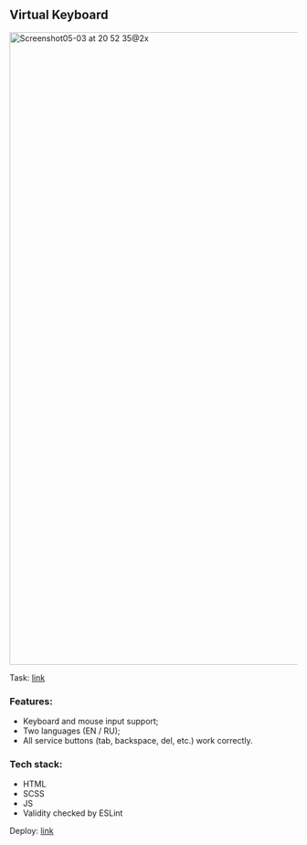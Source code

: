## Virtual Keyboard

<img width="1108" alt="Screenshot05-03 at 20 52 35@2x" src="https://user-images.githubusercontent.com/81368535/236002697-7cb451b1-c2d1-4d50-be06-72ee6bd7d341.png">

Task: [link](https://github.com/rolling-scopes-school/tasks/blob/master/tasks/virtual-keyboard/virtual-keyboard-en.md)

### Features: 
- Keyboard and mouse input support;
- Two languages (EN / RU);
- All service buttons (tab, backspace, del, etc.) work correctly. 

### Tech stack: 
- HTML
- SCSS
- JS
- Validity checked by ESLint


Deploy: [link](https://freightdh.github.io/virtual-keyboard/virtual-keyboard/)
